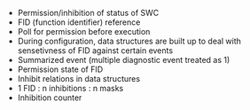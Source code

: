 - Permission/inhibition of status of SWC
- FID (function identifier) reference
- Poll for permission before execution
- During configuration, data structures are built up to deal with sensetivness of FID against certain events
- Summarized event (multiple diagnostic event treated as 1)
- Permission state of FID
- Inhibit relations in data structures
- 1 FID : n inhibitions : n masks
- Inhibition counter